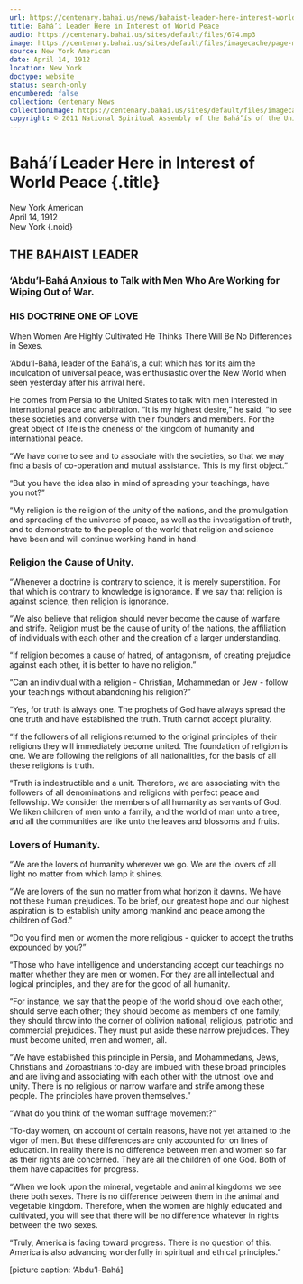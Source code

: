 ```yaml
---
url: https://centenary.bahai.us/news/bahaist-leader-here-interest-world-peace
title: Bahá’í Leader Here in Interest of World Peace
audio: https://centenary.bahai.us/sites/default/files/674.mp3
image: https://centenary.bahai.us/sites/default/files/imagecache/page-main-image/images/press_clippings/04-14-1912%20New%20York%20American%20Bahaist%20Leader%20Here%20In%20Interest%20of%20World%20Peace.png
source: New York American
date: April 14, 1912
location: New York
doctype: website
status: search-only
encumbered: false
collection: Centenary News
collectionImage: https://centenary.bahai.us/sites/default/files/imagecache/theme-image/main_image/abdulbaha-overview-small_0.jpg
copyright: © 2011 National Spiritual Assembly of the Bahá’ís of the United States
---
```



# Bahá’í Leader Here in Interest of World Peace {.title}

New York American  
April 14, 1912  
New York
{.noid}  



## THE BAHAIST LEADER

### ‘Abdu’l-Bahá Anxious to Talk with Men Who Are Working for Wiping Out of War.

### HIS DOCTRINE ONE OF LOVE

When Women Are Highly Cultivated He Thinks There Will Be No Differences in Sexes.

‘Abdu’l-Bahá, leader of the Bahá’ís, a cult which has for its aim the inculcation of universal peace, was enthusiastic over the New World when seen yesterday after his arrival here.

He comes from Persia to the United States to talk with men interested in international peace and arbitration. “It is my highest desire,” he said, “to see these societies and converse with their founders and members. For the great object of life is the oneness of the kingdom of humanity and international peace.

“We have come to see and to associate with the societies, so that we may find a basis of co-operation and mutual assistance. This is my first object.”

“But you have the idea also in mind of spreading your teachings, have you not?”

“My religion is the religion of the unity of the nations, and the promulgation and spreading of the universe of peace, as well as the investigation of truth, and to demonstrate to the people of the world that religion and science have been and will continue working hand in hand.

### Religion the Cause of Unity.

“Whenever a doctrine is contrary to science, it is merely superstition. For that which is contrary to knowledge is ignorance. If we say that religion is against science, then religion is ignorance.

“We also believe that religion should never become the cause of warfare and strife. Religion must be the cause of unity of the nations, the affiliation of individuals with each other and the creation of a larger understanding.

“If religion becomes a cause of hatred, of antagonism, of creating prejudice against each other, it is better to have no religion.”

“Can an individual with a religion - Christian, Mohammedan or Jew - follow your teachings without abandoning his religion?”

“Yes, for truth is always one. The prophets of God have always spread the one truth and have established the truth. Truth cannot accept plurality.

“If the followers of all religions returned to the original principles of their religions they will immediately become united. The foundation of religion is one. We are following the religions of all nationalities, for the basis of all these religions is truth.

“Truth is indestructible and a unit. Therefore, we are associating with the followers of all denominations and religions with perfect peace and fellowship. We consider the members of all humanity as servants of God. We liken children of men unto a family, and the world of man unto a tree, and all the communities are like unto the leaves and blossoms and fruits.

### Lovers of Humanity.

“We are the lovers of humanity wherever we go. We are the lovers of all light no matter from which lamp it shines.

“We are lovers of the sun no matter from what horizon it dawns. We have not these human prejudices. To be brief, our greatest hope and our highest aspiration is to establish unity among mankind and peace among the children of God.”

“Do you find men or women the more religious - quicker to accept the truths expounded by you?”

“Those who have intelligence and understanding accept our teachings no matter whether they are men or women. For they are all intellectual and logical principles, and they are for the good of all humanity.

“For instance, we say that the people of the world should love each other, should serve each other; they should become as members of one family; they should throw into the corner of oblivion national, religious, patriotic and commercial prejudices. They must put aside these narrow prejudices. They must become united, men and women, all.

“We have established this principle in Persia, and Mohammedans, Jews, Christians and Zoroastrians to-day are imbued with these broad principles and are living and associating with each other with the utmost love and unity. There is no religious or narrow warfare and strife among these people. The principles have proven themselves.”

“What do you think of the woman suffrage movement?”

“To-day women, on account of certain reasons, have not yet attained to the vigor of men. But these differences are only accounted for on lines of education. In reality there is no difference between men and women so far as their rights are concerned. They are all the children of one God. Both of them have capacities for progress.

“When we look upon the mineral, vegetable and animal kingdoms we see there both sexes. There is no difference between them in the animal and vegetable kingdom. Therefore, when the women are highly educated and cultivated, you will see that there will be no difference whatever in rights between the two sexes.

“Truly, America is facing toward progress. There is no question of this. America is also advancing wonderfully in spiritual and ethical principles.”

\[picture caption: ‘Abdu’l-Bahá\]